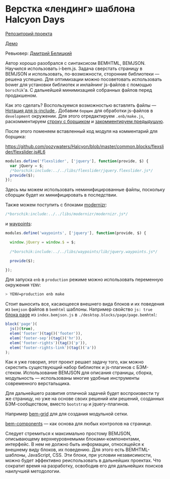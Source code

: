 # Верстка «лендинг» шаблона Halcyon Days

[Репозиторий проекта](https://github.com/oozywaters/Halcyon)

[Демо](http://104.236.43.137/halcyon/index.html)

Ревьювер: [Дмитрий Белицкий](https://ru.bem.info/authors/belitsky-dmitry/ )

Автор хорошо разобрался с синтаксисом BEMHTML, BEMJSON. Научился использовать i-bem.js. Задача сверстать страницу в BEMJSON и использовать, по-возможности, сторонние библиотеки  — решена успешно.
Для оптимизации можно посоветовать использовать bower для установки библиотек и инлайнинг js-файлов с помощью `borschik`'а. С дальнейшей минимизацией собранных файлов перед продакшеном.
 
Как это сделать? Воспользуемся возможностью вставлять файлы — [Нотация для js-include ](https://ru.bem.info/tools/optimizers/borschik/js-include/). Добавим `борщик` для обработки js-файлов в `development` окружении. Для этого отредактируем `.enb/make.js`, раскомментируем [строку с борщиком](https://github.com/oozywaters/Halcyon/blob/master/.enb/make.js#L151) и [закомментируем предыдущую](https://github.com/oozywaters/Halcyon/blob/master/.enb/make.js#L150). 

После этого поменяем вставленный код модуля на комментарий для борщика:

https://github.com/oozywaters/Halcyon/blob/master/common.blocks/flexslider/flexslider.js#L6
```js
modules.define('flexslider', ['jquery'], function(provide, $) {
  var jQuery = $;
  /*borschik:include:../../libs/flexslider/jquery.flexslider.js*/
  provide($);
});
```

Здесь мы можем использовать неминифицированные файлы, поскольку сборщик будет их минифицировать в последствии.

Также можем поступить с блоками [modernizr](https://github.com/oozywaters/Halcyon/tree/master/common.blocks/modernizr):

```js
/*borschik:include:../../libs/modernizr/modernizr.js*/
```

и [waypoints](https://github.com/oozywaters/Halcyon/tree/master/common.blocks/waypoints):

```js
modules.define('waypoints', ['jquery'], function(provide, $) {

  window.jQuery = window.$ = $;
  
  /*borschik:include:../../libs/waypoints/lib/jquery.waypoints.js*/

  provide($);

});
```

Для запуска `enb` в `production` режиме можно использовать переменную окружения `YENV`:

```sh
> YENV=production enb make
```

Стоит выносить все, касающееся внешнего вида блоков и их поведения из `bemjson` файлов в `bemhtml` шаблоны. Например свойство `js: true` [блока page](https://github.com/oozywaters/Halcyon/blob/master/desktop.bundles/index/index.bemjson.js#L3) из `index.bemjson.js` в `./desktop.blocks/page/page.bemhtml`:

```js
block('page')(
  js()(true),
  elem('footer')(tag()('footer')),
  elem('footer-sep')(tag()('hr')),
  elem('footer-rights')(tag()('p')),
  elem('footer-rights-link')(tag()('a'))
);
```

Как я уже говорил, этот проект решает задачу того, как можно скрестить существующий набор библиотек и js-плагинов c БЭМ-стеком. Использование BEMJSON для описания страницы, сборка, модульность — использованы многие удобные инструменты современного верстальщика.

Для дальнейшего развития отличной задачей будет воспроизвести ту же страницу, но уже на основе своих решений или решений, созданных БЭМ-сообществом, вместо `bootstrap` и jquery-плагинов.

Например [bem-grid](http://verybigman.github.io/bem-grid/promo.pages/index/index.html) для для создания модульной сетки.

[bem-components](https://ru.bem.info/libs/bem-components/) — как основа для любых контролов на странице.

Следует стремиться к максимально простому BEMJSON, описывающему верхнеуровнемыми блоками-компонентами, интерфейс. В нем не должно быть информации, относящейся к внешнему виду блоков, их поведению. Для этого есть BEMHTML-шаблоны, JavaScript, CSS. Эти блоки, при условии независимости, можно будет эффективно реиспользовать в дальнейших проектах. Что сократит время на разработку, освободив его для дальнейших поисков наилучшей методологии. 
